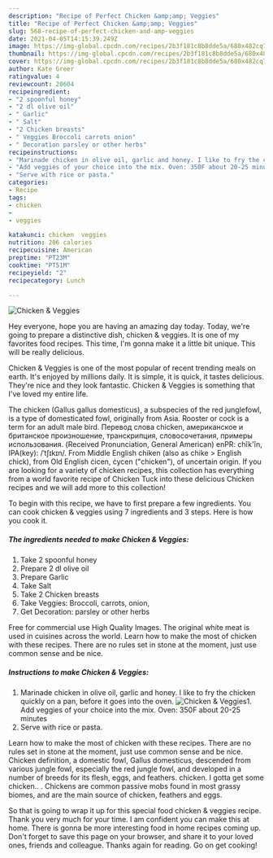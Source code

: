 ```yaml
---
description: "Recipe of Perfect Chicken &amp;amp; Veggies"
title: "Recipe of Perfect Chicken &amp;amp; Veggies"
slug: 568-recipe-of-perfect-chicken-and-amp-veggies
date: 2021-04-05T14:15:39.249Z
image: https://img-global.cpcdn.com/recipes/2b3f181c8b8dde5a/680x482cq70/chicken-veggies-recipe-main-photo.jpg
thumbnail: https://img-global.cpcdn.com/recipes/2b3f181c8b8dde5a/680x482cq70/chicken-veggies-recipe-main-photo.jpg
cover: https://img-global.cpcdn.com/recipes/2b3f181c8b8dde5a/680x482cq70/chicken-veggies-recipe-main-photo.jpg
author: Kate Greer
ratingvalue: 4
reviewcount: 20604
recipeingredient:
- "2 spoonful honey"
- "2 dl olive oil"
- " Garlic"
- " Salt"
- "2 Chicken breasts"
- " Veggies Broccoli carrots onion"
- " Decoration parsley or other herbs"
recipeinstructions:
- "Marinade chicken in olive oil, garlic and honey. I like to fry the chicken quickly on a pan, before it goes into the oven."
- "Add veggies of your choice into the mix. Oven: 350F about 20-25 minutes"
- "Serve with rice or pasta."
categories:
- Recipe
tags:
- chicken
- 
- veggies

katakunci: chicken  veggies 
nutrition: 206 calories
recipecuisine: American
preptime: "PT23M"
cooktime: "PT51M"
recipeyield: "2"
recipecategory: Lunch

---
```



![Chicken &amp; Veggies](https://img-global.cpcdn.com/recipes/2b3f181c8b8dde5a/680x482cq70/chicken-veggies-recipe-main-photo.jpg)

Hey everyone, hope you are having an amazing day today. Today, we're going to prepare a distinctive dish, chicken &amp; veggies. It is one of my favorites food recipes. This time, I'm gonna make it a little bit unique. This will be really delicious.

Chicken &amp; Veggies is one of the most popular of recent trending meals on earth. It's enjoyed by millions daily. It is simple, it is quick, it tastes delicious. They're nice and they look fantastic. Chicken &amp; Veggies is something that I've loved my entire life.

The chicken (Gallus gallus domesticus), a subspecies of the red junglefowl, is a type of domesticated fowl, originally from Asia. Rooster or cock is a term for an adult male bird. Перевод слова chicken, американское и британское произношение, транскрипция, словосочетания, примеры использования. (Received Pronunciation, General American) enPR: chĭk&#39;ĭn, IPA(key): /ˈtʃɪkɪn/. From Middle English chiken (also as chike &gt; English chick), from Old English ċicen, ċycen (&#34;chicken&#34;), of uncertain origin. If you are looking for a variety of chicken recipes, this collection has everything from a world favorite recipe of Chicken Tuck into these delicious Chicken recipes and we will add more to this collection!


To begin with this recipe, we have to first prepare a few ingredients. You can cook chicken &amp; veggies using 7 ingredients and 3 steps. Here is how you cook it.

<!--inarticleads1-->

##### The ingredients needed to make Chicken &amp; Veggies:

1. Take 2 spoonful honey
1. Prepare 2 dl olive oil
1. Prepare  Garlic
1. Take  Salt
1. Take 2 Chicken breasts
1. Take  Veggies: Broccoli, carrots, onion,
1. Get  Decoration: parsley or other herbs


Free for commercial use High Quality Images. The original white meat is used in cuisines across the world. Learn how to make the most of chicken with these recipes. There are no rules set in stone at the moment, just use common sense and be nice. 

<!--inarticleads2-->

##### Instructions to make Chicken &amp; Veggies:

1. Marinade chicken in olive oil, garlic and honey. I like to fry the chicken quickly on a pan, before it goes into the oven.
<img src="https://img-global.cpcdn.com/steps/78353eed67393979/160x128cq70/chicken-veggies-recipe-step-1-photo.jpg" alt="Chicken &amp; Veggies">1. Add veggies of your choice into the mix. Oven: 350F about 20-25 minutes
1. Serve with rice or pasta.


Learn how to make the most of chicken with these recipes. There are no rules set in stone at the moment, just use common sense and be nice. Chicken definition, a domestic fowl, Gallus domesticus, descended from various jungle fowl, especially the red jungle fowl, and developed in a number of breeds for its flesh, eggs, and feathers. chicken. I gotta get some chicken.. . Chickens are common passive mobs found in most grassy biomes, and are the main source of chicken, feathers and eggs. 

So that is going to wrap it up for this special food chicken &amp; veggies recipe. Thank you very much for your time. I am confident you can make this at home. There is gonna be more interesting food in home recipes coming up. Don't forget to save this page on your browser, and share it to your loved ones, friends and colleague. Thanks again for reading. Go on get cooking!
